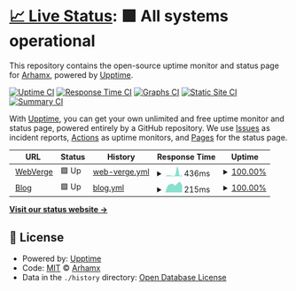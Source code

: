 # [📈 Live Status](https://demo.upptime.js.org): <!--live status--> **🟩 All systems operational**

This repository contains the open-source uptime monitor and status page for [Arhamx](https://demo.upptime.js.org), powered by [Upptime](https://github.com/upptime/upptime).

[![Uptime CI](https://github.com/Arhamx/upptime/workflows/Uptime%20CI/badge.svg)](https://github.com/Arhamx/upptime/actions?query=workflow%3A%22Uptime+CI%22)
[![Response Time CI](https://github.com/Arhamx/upptime/workflows/Response%20Time%20CI/badge.svg)](https://github.com/Arhamx/upptime/actions?query=workflow%3A%22Response+Time+CI%22)
[![Graphs CI](https://github.com/Arhamx/upptime/workflows/Graphs%20CI/badge.svg)](https://github.com/Arhamx/upptime/actions?query=workflow%3A%22Graphs+CI%22)
[![Static Site CI](https://github.com/Arhamx/upptime/workflows/Static%20Site%20CI/badge.svg)](https://github.com/Arhamx/upptime/actions?query=workflow%3A%22Static+Site+CI%22)
[![Summary CI](https://github.com/Arhamx/upptime/workflows/Summary%20CI/badge.svg)](https://github.com/Arhamx/upptime/actions?query=workflow%3A%22Summary+CI%22)

With [Upptime](https://upptime.js.org), you can get your own unlimited and free uptime monitor and status page, powered entirely by a GitHub repository. We use [Issues](https://github.com/Arhamx/upptime/issues) as incident reports, [Actions](https://github.com/Arhamx/upptime/actions) as uptime monitors, and [Pages](https://demo.upptime.js.org) for the status page.

<!--start: status pages-->
<!-- This summary is generated by Upptime (https://github.com/upptime/upptime) -->
<!-- Do not edit this manually, your changes will be overwritten -->
<!-- prettier-ignore -->
| URL | Status | History | Response Time | Uptime |
| --- | ------ | ------- | ------------- | ------ |
| <img alt="" src="https://icons.duckduckgo.com/ip3/webverge.io.ico" height="13"> [WebVerge](https://webverge.io) | 🟩 Up | [web-verge.yml](https://github.com/Arhamx/upptime/commits/HEAD/history/web-verge.yml) | <details><summary><img alt="Response time graph" src="./graphs/web-verge/response-time-week.png" height="20"> 436ms</summary><br><a href="https://Arhamx.github.io/upptime/history/web-verge"><img alt="Response time 862" src="https://img.shields.io/endpoint?url=https%3A%2F%2Fraw.githubusercontent.com%2FArhamx%2Fupptime%2FHEAD%2Fapi%2Fweb-verge%2Fresponse-time.json"></a><br><a href="https://Arhamx.github.io/upptime/history/web-verge"><img alt="24-hour response time 224" src="https://img.shields.io/endpoint?url=https%3A%2F%2Fraw.githubusercontent.com%2FArhamx%2Fupptime%2FHEAD%2Fapi%2Fweb-verge%2Fresponse-time-day.json"></a><br><a href="https://Arhamx.github.io/upptime/history/web-verge"><img alt="7-day response time 436" src="https://img.shields.io/endpoint?url=https%3A%2F%2Fraw.githubusercontent.com%2FArhamx%2Fupptime%2FHEAD%2Fapi%2Fweb-verge%2Fresponse-time-week.json"></a><br><a href="https://Arhamx.github.io/upptime/history/web-verge"><img alt="30-day response time 506" src="https://img.shields.io/endpoint?url=https%3A%2F%2Fraw.githubusercontent.com%2FArhamx%2Fupptime%2FHEAD%2Fapi%2Fweb-verge%2Fresponse-time-month.json"></a><br><a href="https://Arhamx.github.io/upptime/history/web-verge"><img alt="1-year response time 818" src="https://img.shields.io/endpoint?url=https%3A%2F%2Fraw.githubusercontent.com%2FArhamx%2Fupptime%2FHEAD%2Fapi%2Fweb-verge%2Fresponse-time-year.json"></a></details> | <details><summary><a href="https://Arhamx.github.io/upptime/history/web-verge">100.00%</a></summary><a href="https://Arhamx.github.io/upptime/history/web-verge"><img alt="All-time uptime 99.95%" src="https://img.shields.io/endpoint?url=https%3A%2F%2Fraw.githubusercontent.com%2FArhamx%2Fupptime%2FHEAD%2Fapi%2Fweb-verge%2Fuptime.json"></a><br><a href="https://Arhamx.github.io/upptime/history/web-verge"><img alt="24-hour uptime 100.00%" src="https://img.shields.io/endpoint?url=https%3A%2F%2Fraw.githubusercontent.com%2FArhamx%2Fupptime%2FHEAD%2Fapi%2Fweb-verge%2Fuptime-day.json"></a><br><a href="https://Arhamx.github.io/upptime/history/web-verge"><img alt="7-day uptime 100.00%" src="https://img.shields.io/endpoint?url=https%3A%2F%2Fraw.githubusercontent.com%2FArhamx%2Fupptime%2FHEAD%2Fapi%2Fweb-verge%2Fuptime-week.json"></a><br><a href="https://Arhamx.github.io/upptime/history/web-verge"><img alt="30-day uptime 100.00%" src="https://img.shields.io/endpoint?url=https%3A%2F%2Fraw.githubusercontent.com%2FArhamx%2Fupptime%2FHEAD%2Fapi%2Fweb-verge%2Fuptime-month.json"></a><br><a href="https://Arhamx.github.io/upptime/history/web-verge"><img alt="1-year uptime 100.00%" src="https://img.shields.io/endpoint?url=https%3A%2F%2Fraw.githubusercontent.com%2FArhamx%2Fupptime%2FHEAD%2Fapi%2Fweb-verge%2Fuptime-year.json"></a></details>
| <img alt="" src="https://icons.duckduckgo.com/ip3/blog.webverge.io.ico" height="13"> [Blog](https://blog.webverge.io) | 🟩 Up | [blog.yml](https://github.com/Arhamx/upptime/commits/HEAD/history/blog.yml) | <details><summary><img alt="Response time graph" src="./graphs/blog/response-time-week.png" height="20"> 215ms</summary><br><a href="https://Arhamx.github.io/upptime/history/blog"><img alt="Response time 400" src="https://img.shields.io/endpoint?url=https%3A%2F%2Fraw.githubusercontent.com%2FArhamx%2Fupptime%2FHEAD%2Fapi%2Fblog%2Fresponse-time.json"></a><br><a href="https://Arhamx.github.io/upptime/history/blog"><img alt="24-hour response time 178" src="https://img.shields.io/endpoint?url=https%3A%2F%2Fraw.githubusercontent.com%2FArhamx%2Fupptime%2FHEAD%2Fapi%2Fblog%2Fresponse-time-day.json"></a><br><a href="https://Arhamx.github.io/upptime/history/blog"><img alt="7-day response time 215" src="https://img.shields.io/endpoint?url=https%3A%2F%2Fraw.githubusercontent.com%2FArhamx%2Fupptime%2FHEAD%2Fapi%2Fblog%2Fresponse-time-week.json"></a><br><a href="https://Arhamx.github.io/upptime/history/blog"><img alt="30-day response time 187" src="https://img.shields.io/endpoint?url=https%3A%2F%2Fraw.githubusercontent.com%2FArhamx%2Fupptime%2FHEAD%2Fapi%2Fblog%2Fresponse-time-month.json"></a><br><a href="https://Arhamx.github.io/upptime/history/blog"><img alt="1-year response time 413" src="https://img.shields.io/endpoint?url=https%3A%2F%2Fraw.githubusercontent.com%2FArhamx%2Fupptime%2FHEAD%2Fapi%2Fblog%2Fresponse-time-year.json"></a></details> | <details><summary><a href="https://Arhamx.github.io/upptime/history/blog">100.00%</a></summary><a href="https://Arhamx.github.io/upptime/history/blog"><img alt="All-time uptime 99.82%" src="https://img.shields.io/endpoint?url=https%3A%2F%2Fraw.githubusercontent.com%2FArhamx%2Fupptime%2FHEAD%2Fapi%2Fblog%2Fuptime.json"></a><br><a href="https://Arhamx.github.io/upptime/history/blog"><img alt="24-hour uptime 100.00%" src="https://img.shields.io/endpoint?url=https%3A%2F%2Fraw.githubusercontent.com%2FArhamx%2Fupptime%2FHEAD%2Fapi%2Fblog%2Fuptime-day.json"></a><br><a href="https://Arhamx.github.io/upptime/history/blog"><img alt="7-day uptime 100.00%" src="https://img.shields.io/endpoint?url=https%3A%2F%2Fraw.githubusercontent.com%2FArhamx%2Fupptime%2FHEAD%2Fapi%2Fblog%2Fuptime-week.json"></a><br><a href="https://Arhamx.github.io/upptime/history/blog"><img alt="30-day uptime 100.00%" src="https://img.shields.io/endpoint?url=https%3A%2F%2Fraw.githubusercontent.com%2FArhamx%2Fupptime%2FHEAD%2Fapi%2Fblog%2Fuptime-month.json"></a><br><a href="https://Arhamx.github.io/upptime/history/blog"><img alt="1-year uptime 100.00%" src="https://img.shields.io/endpoint?url=https%3A%2F%2Fraw.githubusercontent.com%2FArhamx%2Fupptime%2FHEAD%2Fapi%2Fblog%2Fuptime-year.json"></a></details>

<!--end: status pages-->

[**Visit our status website →**](https://demo.upptime.js.org)

## 📄 License

- Powered by: [Upptime](https://github.com/upptime/upptime)
- Code: [MIT](./LICENSE) © [Arhamx](https://demo.upptime.js.org)
- Data in the `./history` directory: [Open Database License](https://opendatacommons.org/licenses/odbl/1-0/)
